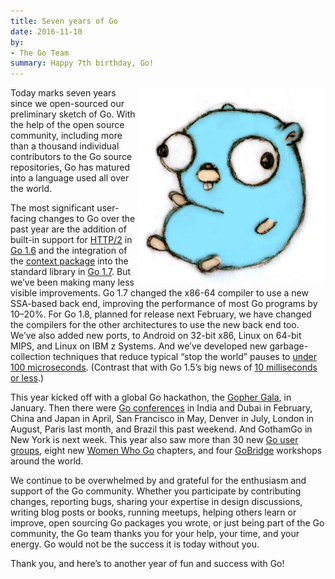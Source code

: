 ```yaml
---
title: Seven years of Go
date: 2016-11-10
by:
- The Go Team
summary: Happy 7th birthday, Go!
---
```



<img src="7years/gopherbelly300.jpg" align="right">

Today marks seven years since we open-sourced our preliminary sketch of Go.
With the help of the open source community, including more than a thousand
individual contributors to the Go source repositories,
Go has matured into a language used all over the world.

The most significant user-facing changes to Go over the past year are the
addition of built-in support for
[HTTP/2](https://www.youtube.com/watch?v=FARQMJndUn0#t=0m0s) in
[Go 1.6](https://golang.org/doc/go1.6) and the integration of the
[context package](https://blog.golang.org/context) into the standard library in [Go 1.7](https://golang.org/doc/go1.7).
But we’ve been making many less visible improvements.
Go 1.7 changed the x86-64 compiler to use a new SSA-based back end,
improving the performance of most Go programs by 10–20%.
For Go 1.8, planned for release next February,
we have changed the compilers for the other architectures to use the new back end too.
We’ve also added new ports, to Android on 32-bit x86, Linux on 64-bit MIPS,
and Linux on IBM z Systems.
And we’ve developed new garbage-collection techniques that reduce typical
“stop the world” pauses to [under 100 microseconds](https://golang.org/design/17503-eliminate-rescan).
(Contrast that with Go 1.5’s big news of [10 milliseconds or less](https://blog.golang.org/go15gc).)

This year kicked off with a global Go hackathon,
the [Gopher Gala](https://blog.golang.org/gophergala), in January.
Then there were [Go conferences](https://golang.org/wiki/Conferences) in India and Dubai in February,
China and Japan in April, San Francisco in May, Denver in July,
London in August, Paris last month, and Brazil this past weekend.
And GothamGo in New York is next week.
This year also saw more than 30 new [Go user groups](https://golang.org/wiki/GoUserGroups),
eight new [Women Who Go](http://www.womenwhogo.org/) chapters,
and four [GoBridge](https://golangbridge.org/) workshops around the world.

We continue to be overwhelmed by and grateful for
the enthusiasm and support of the Go community.
Whether you participate by contributing changes, reporting bugs,
sharing your expertise in design discussions, writing blog posts or books,
running meetups, helping others learn or improve,
open sourcing Go packages you wrote, or just being part of the Go community,
the Go team thanks you for your help, your time, and your energy.
Go would not be the success it is today without you.

Thank you, and here’s to another year of fun and success with Go!
